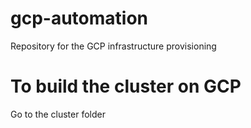 # gcp-automation
Repository for the GCP infrastructure provisioning

# To build the cluster on GCP
Go to the cluster folder
